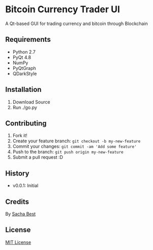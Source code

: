 # Bitcoin Currency Trader UI

A Qt-based GUI for trading currency and bitcoin through Blockchain

## Requirements

* Python 2.7
* PyQt 4.8
* NumPy
* PyQtGraph
* QDarkStyle

## Installation

1. Download Source
2. Run ./go.py

## Contributing

1. Fork it!
2. Create your feature branch: `git checkout -b my-new-feature`
3. Commit your changes: `git commit -am 'Add some feature'`
4. Push to the branch: `git push origin my-new-feature`
5. Submit a pull request :D

## History

* v0.0.1: Initial

## Credits

By [Sacha Best](https://github.com/sachabest)

## License

[MIT License](http://opensource.org/licenses/MIT)
